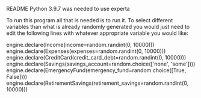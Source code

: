 README
Python 3.9.7 was needed to use experta

To run this program all that is needed is to run it. 
To select different variables than what is already randomly generated you would just need to 
edit the following lines with whatever appropriate variable you would like:

engine.declare(Income(income=random.randint(0, 10000)))
engine.declare(Expenses(expenses=random.randint(0, 10000)))
engine.declare(CreditCard(credit_card_debt=random.randint(0, 10000)))
engine.declare(Savings(savings_account=random.choice(['none', 'some'])))
engine.declare(EmergencyFund(emergency_fund=random.choice([True, False])))
engine.declare(RetirementSavings(retirement_savings=random.randint(0, 10000)))


